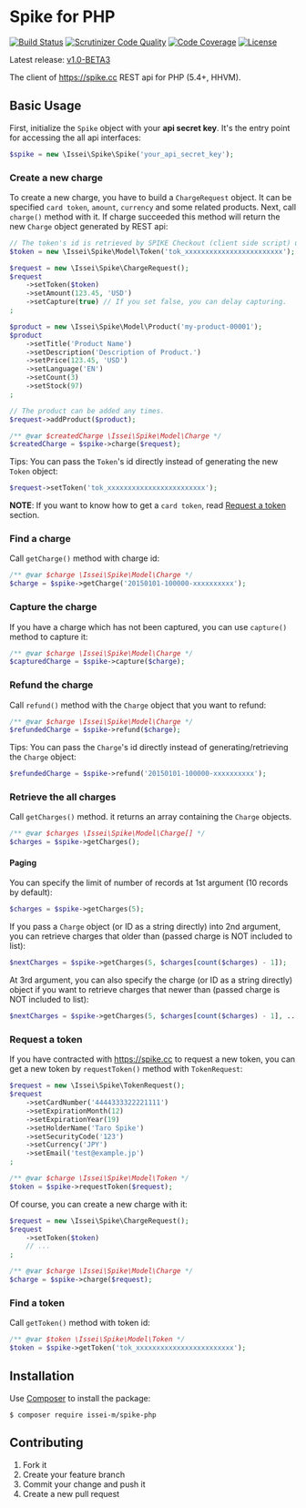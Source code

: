 Spike for PHP
=============

[![Build Status](https://travis-ci.org/issei-m/spike-php.svg)](https://travis-ci.org/issei-m/spike-php)
[![Scrutinizer Code Quality](https://scrutinizer-ci.com/g/issei-m/spike-php/badges/quality-score.png?b=master)](https://scrutinizer-ci.com/g/issei-m/spike-php/?branch=master)
[![Code Coverage](https://scrutinizer-ci.com/g/issei-m/spike-php/badges/coverage.png?b=master)](https://scrutinizer-ci.com/g/issei-m/spike-php/?branch=master)
[![License](https://poser.pugx.org/issei-m/spike-php/license.svg)](https://packagist.org/packages/issei-m/spike-php)

Latest release: [v1.0-BETA3](https://packagist.org/packages/issei-m/spike-php#v1.0-BETA3)

The client of https://spike.cc REST api for PHP (5.4+, HHVM).

Basic Usage
-----------

First, initialize the `Spike` object with your **api secret key**. It's the entry point for accessing the all api interfaces:

```php
$spike = new \Issei\Spike\Spike('your_api_secret_key');
```

### Create a new charge

To create a new charge, you have to build a `ChargeRequest` object. It can be specified `card token`, `amount`, `currency` and some related products. Next, call `charge()` method with it. If charge succeeded this method will return the new `Charge` object generated by REST api:

```php
// The token's id is retrieved by SPIKE Checkout (client side script) usually.
$token = new \Issei\Spike\Model\Token('tok_xxxxxxxxxxxxxxxxxxxxxxxx');

$request = new \Issei\Spike\ChargeRequest();
$request
    ->setToken($token)
    ->setAmount(123.45, 'USD')
    ->setCapture(true) // If you set false, you can delay capturing.
;

$product = new \Issei\Spike\Model\Product('my-product-00001');
$product
    ->setTitle('Product Name')
    ->setDescription('Description of Product.')
    ->setPrice(123.45, 'USD')
    ->setLanguage('EN')
    ->setCount(3)
    ->setStock(97)
;

// The product can be added any times.
$request->addProduct($product);

/** @var $createdCharge \Issei\Spike\Model\Charge */
$createdCharge = $spike->charge($request);
```

Tips: You can pass the `Token`'s id directly instead of generating the new `Token` object:

```php
$request->setToken('tok_xxxxxxxxxxxxxxxxxxxxxxxx');
```

**NOTE**: If you want to know how to get a `card token`, read [Request a token](#request-a-token) section.

### Find a charge

Call `getCharge()` method with charge id:

```php
/** @var $charge \Issei\Spike\Model\Charge */
$charge = $spike->getCharge('20150101-100000-xxxxxxxxxx');
```

### Capture the charge

If you have a charge which has not been captured, you can use `capture()` method to capture it:

```php
/** @var $charge \Issei\Spike\Model\Charge */
$capturedCharge = $spike->capture($charge);
```

### Refund the charge

Call `refund()` method with the `Charge` object that you want to refund:

```php
/** @var $charge \Issei\Spike\Model\Charge */
$refundedCharge = $spike->refund($charge);
```

Tips: You can pass the `Charge`'s id directly instead of generating/retrieving the `Charge` object:

```php
$refundedCharge = $spike->refund('20150101-100000-xxxxxxxxxx');
```

### Retrieve the all charges

Call `getCharges()` method. it returns an array containing the `Charge` objects.

```php
/** @var $charges \Issei\Spike\Model\Charge[] */
$charges = $spike->getCharges();
```

#### Paging

You can specify the limit of number of records at 1st argument (10 records by default):

```php
$charges = $spike->getCharges(5);
```

If you pass a `Charge` object (or ID as a string directly) into 2nd argument, you can retrieve charges that older than (passed charge is NOT included to list):

```php
$nextCharges = $spike->getCharges(5, $charges[count($charges) - 1]);
```

At 3rd argument, you can also specify the charge (or ID as a string directly) object if you want to retrieve charges that newer than (passed charge is NOT included to list):

```php
$nextCharges = $spike->getCharges(5, $charges[count($charges) - 1], ...);
```

### Request a token

If you have contracted with https://spike.cc to request a new token, you can get a new token by `requestToken()` method with `TokenRequest`:

```php
$request = new \Issei\Spike\TokenRequest();
$request
    ->setCardNumber('4444333322221111')
    ->setExpirationMonth(12)
    ->setExpirationYear(19)
    ->setHolderName('Taro Spike')
    ->setSecurityCode('123')
    ->setCurrency('JPY')
    ->setEmail('test@example.jp')
;

/** @var $charge \Issei\Spike\Model\Token */
$token = $spike->requestToken($request);
```

Of course, you can create a new charge with it:

```php
$request = new \Issei\Spike\ChargeRequest();
$request
    ->setToken($token)
    // ...
;

/** @var $charge \Issei\Spike\Model\Charge */
$charge = $spike->charge($request);
```

### Find a token

Call `getToken()` method with token id:

```php
/** @var $token \Issei\Spike\Model\Token */
$token = $spike->getToken('tok_xxxxxxxxxxxxxxxxxxxxxxxx');
```

Installation
------------

Use [Composer] to install the package:

```
$ composer require issei-m/spike-php
```

Contributing
------------

1. Fork it
2. Create your feature branch
3. Commit your change and push it
4. Create a new pull request

[SPIKE Checkout]: https://spike.cc/dashboard/developer/docs/references#a1
[Composer]: https://getcomposer.org
